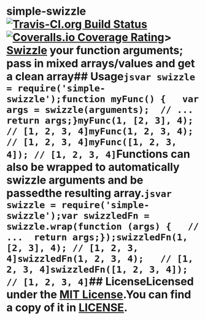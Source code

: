# simple-swizzle [![Travis-CI.org Build Status](https://img.shields.io/travis/Qix-/node-simple-swizzle.svg?style=flat-square)](https://travis-ci.org/Qix-/node-simple-swizzle) [![Coveralls.io Coverage Rating](https://img.shields.io/coveralls/Qix-/node-simple-swizzle.svg?style=flat-square)](https://coveralls.io/r/Qix-/node-simple-swizzle)> [Swizzle](https://en.wikipedia.org/wiki/Swizzling_(computer_graphics)) your function arguments; pass in mixed arrays/values and get a clean array## Usage```jsvar swizzle = require('simple-swizzle');function myFunc() {	var args = swizzle(arguments);	// ...	return args;}myFunc(1, [2, 3], 4); // [1, 2, 3, 4]myFunc(1, 2, 3, 4);   // [1, 2, 3, 4]myFunc([1, 2, 3, 4]); // [1, 2, 3, 4]```Functions can also be wrapped to automatically swizzle arguments and be passedthe resulting array.```jsvar swizzle = require('simple-swizzle');var swizzledFn = swizzle.wrap(function (args) {	// ...	return args;});swizzledFn(1, [2, 3], 4); // [1, 2, 3, 4]swizzledFn(1, 2, 3, 4);   // [1, 2, 3, 4]swizzledFn([1, 2, 3, 4]); // [1, 2, 3, 4]```## LicenseLicensed under the [MIT License](http://opensource.org/licenses/MIT).You can find a copy of it in [LICENSE](LICENSE).
